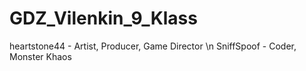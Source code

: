 # GDZ_Vilenkin_9_Klass
heartstone44 - Artist, Producer, Game Director \n
SniffSpoof - Coder, Monster Khaos
